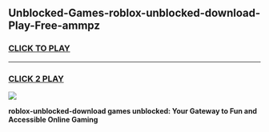 
## Unblocked-Games-roblox-unblocked-download-Play-Free-ammpz
<h3>
<a href="https://premium76.site?title=roblox-unblocked-download&ref=18A">CLICK TO PLAY</a></h3>
<hr>

<h3>
<a href="https://premium76.site?title=roblox-unblocked-download&ref=18A">CLICK 2 PLAY</a>
  
</h3>

<a href="https://premium76.site?title=roblox-unblocked-download&ref=18A"><img src="https://clearcache.store/games.png"></a>


**roblox-unblocked-download games unblocked: Your Gateway to Fun and Accessible Online Gaming**
